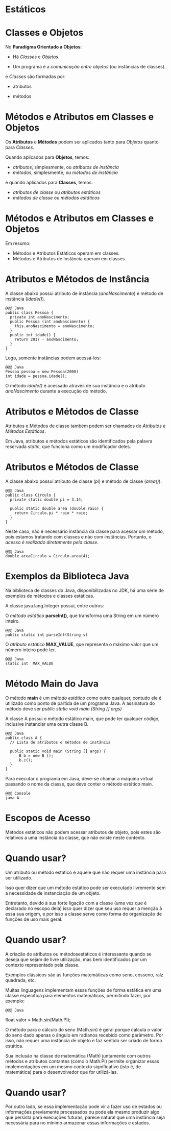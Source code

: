 
<!SLIDE section center>
# Estáticos


<!SLIDE>
# Classes e Objetos

No **Paradigma Orientado a Objetos**:

* Há _Classes_ e _Objetos_.

* Um programa é a _comunicação entre objetos_ (ou instâncias de classes).

e _Classes_ são formadas por:

* atributos

* métodos

<!SLIDE>
# Métodos e Atributos em Classes e Objetos

Os **Atributos** e **Métodos** podem ser aplicados tanto para _Objetos_ quanto para _Classes_.

Quando aplicados para **Objetos**, temos:

* _atributos_, simplesmente, ou _atributos de instância_
* _métodos_, simplesmente, ou _métodos de instância_

e quando aplicados para **Classes**, temos:

* _atributos de classe_ ou _atributos estáticos_
* _métodos de classe_ ou _métodos estáticos_



<!SLIDE>
# Métodos e Atributos em Classes e Objetos

Em resumo:

* Métodos e Atributos Estáticos operam em classes.
* Métodos e Atributos de Instância operam em classes.


<!SLIDE>
# Atributos e Métodos de Instância

A classe abaixo possui atributo de instância (_anoNascimento_) e método de instância (_idade()_).

    @@@ Java
    public class Pessoa {
      private int anoNascimento;
      public Pessoa (int anoNascimento) {
        this.anoNascimento = anoNascimento;
      }
      public int idade() {
        return 2017 - anoNascimento;
      }
    }
    
Logo, somente instâncias podem acessá-los:
      
    @@@ Java
    Pessoa pessoa = new Pessoa(2000)
    int idade = pessoa.idade();
    
O método _idade()_ é acessado através de sua instância e o atributo
_anoNascimento_ durante a execução do método.
       


<!SLIDE>
# Atributos e Métodos de Classe

Atributos e Métodos de classe também podem ser chamados de 
_Atributos e Métodos Estáticos_.

Em Java, atributos e métodos estáticos são identificados 
pela palavra reservada _static_, que funciona como um modificador deles.


<!SLIDE>
# Atributos e Métodos de Classe

A classe abaixo possui atributo de classe (_pi_) e método de classe (_area()_).

    @@@ Java
    public class Circulo {
      private static double pi = 3.14;

      public static double area (double raio) {
        return Circulo.pi * raio * raio;
      }
    }
    
Neste caso, não é necessário instância da classe para acessar um método, pois 
estamos tratando com classes e não com instâncias. Portanto, o _acesso é realizado
diretamente pela classe_.
     
    @@@ Java
    double areaCirculo = Circulo.area(4);


<!SLIDE>
# Exemplos da Biblioteca Java

Na biblioteca de classes do Java, disponibilizadas no JDK, há uma série de
exemplos de métodos e classes estáticas.

A classe java.lang.Integer possui, entre outros:

O _método estático_ **parseInt()**, que transforma uma String em um 
número inteiro.

    @@@ Java
    public static int parseInt(String s)


O _atributo estático_ **MAX_VALUE**, que representa o máximo valor que um 
número inteiro pode ter.

    @@@ Java
    static int	MAX_VALUE



<!SLIDE>
# Método Main do Java

O método **main** é um _método estático_ como outro qualquer, contudo ele é
utilizado como ponto de partida de um programa Java. A assinatura do método deve ser 
_public static void main (String [] args)_
    
A classe A possui o método estático main, que pode ter qualquer código,
inclusive instanciar uma outra classe B. 

    @@@ Java
    public class A {
      // Lista de atributos e métodos de instância
      
      public static void main (String [] args) {
          B b = new B ();
          b.c();
      }
    }

Para executar o programa em Java, deve-se chamar a máquina virtual passando o
nome da classe, que deve conter o método estático main.

    @@@ Console
    java A


<!SLIDE>
# Escopos de Acesso

Métodos estáticos não podem acessar atributos de objeto, pois estes são relativos a uma instância da classe, que não existe neste contexto.


<!SLIDE>
# Quando usar?

Um atributo ou método estático é aquele que não requer uma instância para ser utilizado.

Isso quer dizer que um método estático pode ser executado livremente sem a necessidade de instanciação de um objeto. 

Entretanto, devido à sua forte ligação com a classe (uma vez que é declarado no escopo dela) 
isso quer dizer que seu uso requer a menção à essa sua origem, 
e por isso a classe serve como forma de organização de funções de uso mais geral.


<!SLIDE>
# Quando usar?

A criação de atributos ou métodosestáticos é interessante quando se deseja que sejam de livre utilização, 
mas bem identificados por um contexto representado pela classe.

Exemplos clássicos são as funções matemáticas como seno, cosseno, raíz quadrada, etc. 

Muitas linguagens implementam essas funções de forma estática em uma classe específica 
para elementos matemáticos, permitindo fazer, por exemplo:

    @@@ Java
   float valor = Math.sin(Math.PI);
   
O método para o cálculo do seno (Math.sin) é geral porque calcula 
o valor do seno dado apenas o ângulo em radianos recebido como parâmetro. 
Por isso, não requer uma instância de objeto e faz sentido ser criado de forma estática. 

Sua inclusão na classe de matemática (Math) juntamente com outros métodos e atributos contantes
 (como o Math.PI) permite organizar essas implementações em um mesmo contexto significativo (isto é, de matemática) 
 para o desenvolvedor que for utilizá-las.


<!SLIDE>
# Quando usar?

Por outro lado, se essa implementação pode vir a fazer uso de estados ou informações previamente processados 
ou pode ela mesmo produzir algo que persista para execuções futuras, 
parece natural que uma instância seja necessária para no mínimo armazenar essas informações e estados.

